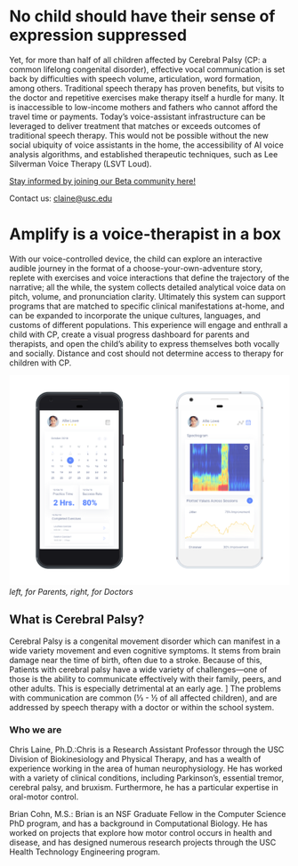 # No child should have their sense of expression suppressed
Yet, for more than half of all children affected by Cerebral Palsy (CP: a common lifelong congenital disorder), effective vocal communication is set back by difficulties with speech volume, articulation, word formation, among others. Traditional speech therapy has proven benefits, but visits to the doctor and repetitive exercises make therapy itself a hurdle for many. It is inaccessible to low-income mothers and fathers who cannot afford the travel time or payments. Today’s voice-assistant infrastructure can be leveraged to deliver treatment that matches or exceeds outcomes of traditional speech therapy. This would not be possible without the new social ubiquity of voice assistants in the home, the accessibility of AI voice analysis algorithms, and established therapeutic techniques, such as Lee Silverman Voice Therapy (LSVT Loud). 


<a href="http://eepurl.com/glffLj">Stay informed by joining our Beta community here!</a>

Contact us: <a href="mailto:claine@usc.edu?subject=AdventureBiofeedback">claine@usc.edu</a>

# Amplify is a voice-therapist in a box
With our voice-controlled device, the child can explore an interactive audible journey in the format of a choose-your-own-adventure story, replete with exercises and voice interactions that define the trajectory of the narrative; all the while, the system collects detailed analytical voice data on pitch, volume, and pronunciation clarity. Ultimately this system can support programs that are matched to specific clinical manifestations at-home, and can be expanded to incorporate the unique cultures, languages, and customs of different populations. This experience will engage and enthrall a child with CP, create a visual progress dashboard for parents and therapists, and open the child’s ability to express themselves both vocally and socially.
Distance and cost should not determine access to therapy for children with CP.

![Mockups with phone shown](https://raw.githubusercontent.com/bc/adventurebiofeedback.com/master/amplify_mockups-03.png "App views for parents and doctors")
*left, for Parents, right, for Doctors*


## What is Cerebral Palsy?

Cerebral Palsy is a congenital movement disorder which can manifest in a wide variety movement and even cognitive symptoms.  It stems from brain damage near the time of birth, often due to a stroke.  Because of this, Patients with cerebral palsy have a wide variety of challenges—one of those is the ability to communicate effectively with their family, peers, and other adults.  This is especially detrimental at an early age. ] 
The problems with communication are common (⅓ - ½ of all affected children), and are addressed by speech therapy with a doctor or within the school system.


### Who we are
Chris Laine, Ph.D.:Chris is a Research Assistant Professor through the USC Division of Biokinesiology and Physical Therapy, and has a wealth of experience working in the area of human neurophysiology.  He has worked with a variety of clinical conditions, including Parkinson’s, essential tremor, cerebral palsy, and bruxism. Furthermore, he has a particular expertise in oral-motor control.

Brian Cohn, M.S.: Brian is an NSF Graduate Fellow in the Computer Science PhD program, and has a background in Computational Biology. He has worked on projects that explore how motor control occurs in health and disease, and has designed numerous research projects through the USC Health Technology Engineering program.
